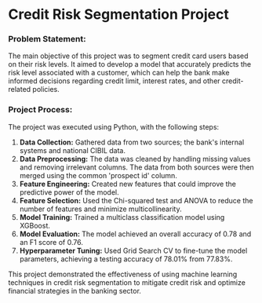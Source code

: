 # **Credit Risk Segmentation Project**

### **Problem Statement:**

The main objective of this project was to segment credit card users based on their risk levels. It aimed to develop a model that accurately predicts the risk level associated with a customer, which can help the bank make informed decisions regarding credit limit, interest rates, and other credit-related policies.

### **Project Process:**

The project was executed using Python, with the following steps:

1. **Data Collection:** Gathered data from two sources; the bank's internal systems and national CIBIL data.
2. **Data Preprocessing:** The data was cleaned by handling missing values and removing irrelevant columns. The data from both sources were then merged using the common 'prospect id' column.
3. **Feature Engineering:** Created new features that could improve the predictive power of the model.
4. **Feature Selection:** Used the Chi-squared test and ANOVA to reduce the number of features and minimize multicollinearity.
5. **Model Training:** Trained a multiclass classification model using XGBoost.
6. **Model Evaluation:** The model achieved an overall accuracy of 0.78 and an F1 score of 0.76.
7. **Hyperparameter Tuning:** Used Grid Search CV to fine-tune the model parameters, achieving a testing accuracy of 78.01% from 77.83%.

This project demonstrated the effectiveness of using machine learning techniques in credit risk segmentation to mitigate credit risk and optimize financial strategies in the banking sector.
